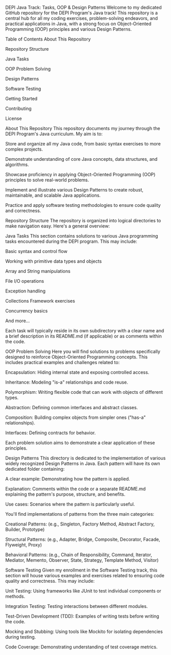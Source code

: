 DEPI Java Track: Tasks, OOP & Design Patterns
Welcome to my dedicated GitHub repository for the DEPI Program's Java track! This repository is a central hub for all my coding exercises, problem-solving endeavors, and practical applications in Java, with a strong focus on Object-Oriented Programming (OOP) principles and various Design Patterns.

Table of Contents
About This Repository

Repository Structure

Java Tasks

OOP Problem Solving

Design Patterns

Software Testing

Getting Started

Contributing

License

About This Repository
This repository documents my journey through the DEPI Program's Java curriculum. My aim is to:

Store and organize all my Java code, from basic syntax exercises to more complex projects.

Demonstrate understanding of core Java concepts, data structures, and algorithms.

Showcase proficiency in applying Object-Oriented Programming (OOP) principles to solve real-world problems.

Implement and illustrate various Design Patterns to create robust, maintainable, and scalable Java applications.

Practice and apply software testing methodologies to ensure code quality and correctness.

Repository Structure
The repository is organized into logical directories to make navigation easy. Here's a general overview:


Java Tasks
This section contains solutions to various Java programming tasks encountered during the DEPI program. This may include:

Basic syntax and control flow

Working with primitive data types and objects

Array and String manipulations

File I/O operations

Exception handling

Collections Framework exercises

Concurrency basics

And more...

Each task will typically reside in its own subdirectory with a clear name and a brief description in its README.md (if applicable) or as comments within the code.

OOP Problem Solving
Here you will find solutions to problems specifically designed to reinforce Object-Oriented Programming concepts. This includes practical examples and challenges related to:

Encapsulation: Hiding internal state and exposing controlled access.

Inheritance: Modeling "is-a" relationships and code reuse.

Polymorphism: Writing flexible code that can work with objects of different types.

Abstraction: Defining common interfaces and abstract classes.

Composition: Building complex objects from simpler ones ("has-a" relationships).

Interfaces: Defining contracts for behavior.

Each problem solution aims to demonstrate a clear application of these principles.

Design Patterns
This directory is dedicated to the implementation of various widely recognized Design Patterns in Java. Each pattern will have its own dedicated folder containing:

A clear example: Demonstrating how the pattern is applied.

Explanation: Comments within the code or a separate README.md explaining the pattern's purpose, structure, and benefits.

Use cases: Scenarios where the pattern is particularly useful.

You'll find implementations of patterns from the three main categories:

Creational Patterns: (e.g., Singleton, Factory Method, Abstract Factory, Builder, Prototype)

Structural Patterns: (e.g., Adapter, Bridge, Composite, Decorator, Facade, Flyweight, Proxy)

Behavioral Patterns: (e.g., Chain of Responsibility, Command, Iterator, Mediator, Memento, Observer, State, Strategy, Template Method, Visitor)

Software Testing
Given my enrollment in the Software Testing track, this section will house various examples and exercises related to ensuring code quality and correctness. This may include:

Unit Testing: Using frameworks like JUnit to test individual components or methods.

Integration Testing: Testing interactions between different modules.

Test-Driven Development (TDD): Examples of writing tests before writing the code.

Mocking and Stubbing: Using tools like Mockito for isolating dependencies during testing.

Code Coverage: Demonstrating understanding of test coverage metrics.
